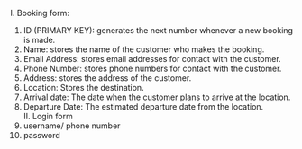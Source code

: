 I. Booking form:<br>
  1. ID (PRIMARY KEY): generates the next number whenever a new booking is made.<br>
  2. Name: stores the name of the customer who makes the booking.<br>
  3. Email Address: stores email addresses for contact with the customer.<br>
  4. Phone Number: stores phone numbers for contact with the customer.<br>
  5. Address: stores the address of the customer.<br>
  6. Location: Stores the destination.<br>
  7. Arrival date: The date when the customer plans to arrive at the location.<br>
  8. Departure Date: The estimated departure date from the location.<br>
II. Login form
  1. username/ phone number 
  2. password